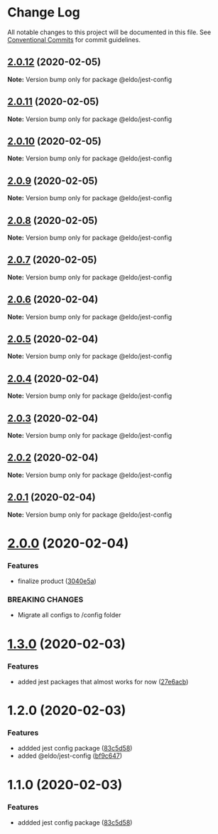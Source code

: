 # Change Log

All notable changes to this project will be documented in this file.
See [Conventional Commits](https://conventionalcommits.org) for commit guidelines.

## [2.0.12](https://github.com/Lilmortal/eldo/compare/@eldo/jest-config@2.0.11...@eldo/jest-config@2.0.12) (2020-02-05)

**Note:** Version bump only for package @eldo/jest-config





## [2.0.11](https://github.com/Lilmortal/eldo/compare/@eldo/jest-config@2.0.10...@eldo/jest-config@2.0.11) (2020-02-05)

**Note:** Version bump only for package @eldo/jest-config





## [2.0.10](https://github.com/Lilmortal/eldo/compare/@eldo/jest-config@2.0.9...@eldo/jest-config@2.0.10) (2020-02-05)

**Note:** Version bump only for package @eldo/jest-config





## [2.0.9](https://github.com/Lilmortal/eldo/compare/@eldo/jest-config@2.0.8...@eldo/jest-config@2.0.9) (2020-02-05)

**Note:** Version bump only for package @eldo/jest-config





## [2.0.8](https://github.com/Lilmortal/eldo/compare/@eldo/jest-config@2.0.7...@eldo/jest-config@2.0.8) (2020-02-05)

**Note:** Version bump only for package @eldo/jest-config





## [2.0.7](https://github.com/Lilmortal/eldo/compare/@eldo/jest-config@2.0.6...@eldo/jest-config@2.0.7) (2020-02-05)

**Note:** Version bump only for package @eldo/jest-config





## [2.0.6](https://github.com/Lilmortal/eldo/compare/@eldo/jest-config@2.0.5...@eldo/jest-config@2.0.6) (2020-02-04)

**Note:** Version bump only for package @eldo/jest-config





## [2.0.5](https://github.com/Lilmortal/eldo/compare/@eldo/jest-config@2.0.4...@eldo/jest-config@2.0.5) (2020-02-04)

**Note:** Version bump only for package @eldo/jest-config





## [2.0.4](https://github.com/Lilmortal/eldo/compare/@eldo/jest-config@2.0.3...@eldo/jest-config@2.0.4) (2020-02-04)

**Note:** Version bump only for package @eldo/jest-config





## [2.0.3](https://github.com/Lilmortal/eldo/compare/@eldo/jest-config@2.0.2...@eldo/jest-config@2.0.3) (2020-02-04)

**Note:** Version bump only for package @eldo/jest-config





## [2.0.2](https://github.com/Lilmortal/eldo/compare/@eldo/jest-config@2.0.1...@eldo/jest-config@2.0.2) (2020-02-04)

**Note:** Version bump only for package @eldo/jest-config





## [2.0.1](https://github.com/Lilmortal/eldo/compare/@eldo/jest-config@2.0.0...@eldo/jest-config@2.0.1) (2020-02-04)

**Note:** Version bump only for package @eldo/jest-config





# [2.0.0](https://github.com/Lilmortal/eldo/compare/@eldo/jest-config@1.3.0...@eldo/jest-config@2.0.0) (2020-02-04)


### Features

* finalize product ([3040e5a](https://github.com/Lilmortal/eldo/commit/3040e5a35a665859f0b74870a6c7544db64ed399))


### BREAKING CHANGES

* Migrate all configs to /config folder





# [1.3.0](https://github.com/Lilmortal/eldo/compare/@eldo/jest-config@1.2.0...@eldo/jest-config@1.3.0) (2020-02-03)


### Features

* added jest packages that almost works for now ([27e6acb](https://github.com/Lilmortal/eldo/commit/27e6acbfd755c86861e53d2a2d35adab6048d721))





# 1.2.0 (2020-02-03)


### Features

* addded jest config package ([83c5d58](https://github.com/Lilmortal/eldo/commit/83c5d58b7b5fead1336b206aac7566060f5f4dcf))
* added @eldo/jest-config ([bf9c647](https://github.com/Lilmortal/eldo/commit/bf9c6472873bfca96eb47e37275452ae9e150c9c))





# 1.1.0 (2020-02-03)


### Features

* addded jest config package ([83c5d58](https://github.com/Lilmortal/eldo/commit/83c5d58b7b5fead1336b206aac7566060f5f4dcf))
